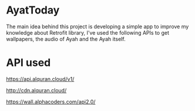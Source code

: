 # AyatToday

The main idea behind this project is developing a simple app to improve my knowledge about Retrofit library, I've used the following APIs to get wallpapers, the audio of Ayah  and the Ayah itself.

# API used 

https://api.alquran.cloud/v1/

http://cdn.alquran.cloud/

https://wall.alphacoders.com/api2.0/
